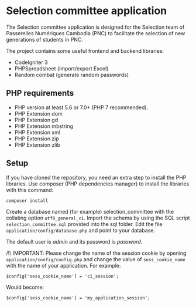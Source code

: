 
# Selection committee application

The Selection committee application is designed for the Selection team of Passerelles Numériques Cambodia (PNC) to facilitate the selection of new generations of students in PNC.

The project contains some useful frontend and backend libraries:

 * CodeIgniter 3
 * PHPSpreadsheet (import/export Excel)
 * Random combat (generate random passwords)

## PHP requirements

 * PHP version at least 5.6 or 7.0+ (PHP 7 recommended).
 * PHP Extension dom
 * PHP Extension gd
 * PHP Extension mbstring
 * PHP Extension xml
 * PHP Extension zip
 * PHP Extension zlib

## Setup

If you have cloned the repository, you need an extra step to install the PHP libraries.
Use composer (PHP dependencies manager) to install the libraries with this command:

    composer install


Create a database named (for example) selection_committee with the collating option `utf8_general_ci`.
Import the schema by using the SQL script `selection_committee.sql` provided into the sql folder.
Edit the file `application/config/database.php` and point to your database.

The default user is *admin* and its password is *password*.

/!\ IMPORTANT: Please change the name of the session cookie by opening `application/config/config.php` and change the value of  `sess_cookie_name` with the name of your application. For example:

    $config['sess_cookie_name'] = 'ci_session';

Would become:

    $config['sess_cookie_name'] = 'my_application_session';
